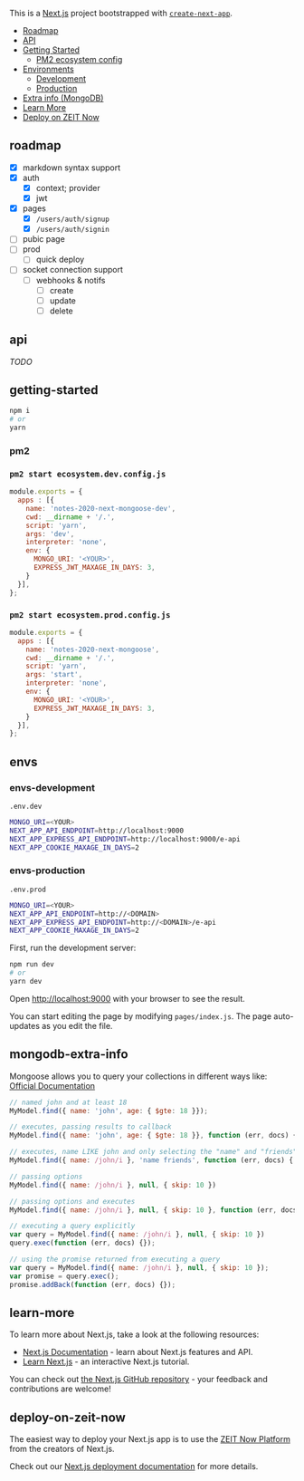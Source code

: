 This is a [Next.js](https://nextjs.org/) project bootstrapped with [`create-next-app`](https://github.com/zeit/next.js/tree/canary/packages/create-next-app).

- [Roadmap](#roadmap)
- [API](#api)
- [Getting Started](#getting-started)
  - [PM2 ecosystem config](#pm2)
- [Environments](#envs)
  - [Development](#envs-development)
  - [Production](#envs-production)
- [Extra info (MongoDB)](#mongodb-extra-info)
- [Learn More](#learn-more)
- [Deploy on ZEIT Now](#deploy-on-zeit-now)

## roadmap
- [x] markdown syntax support
- [x] auth
  - [x] context; provider
  - [x] jwt
- [x] pages
  - [x] `/users/auth/signup`
  - [x] `/users/auth/signin`
- [ ] pubic page
- [ ] prod
  - [ ] quick deploy
- [ ] socket connection support
  - [ ] webhooks & notifs
    - [ ] create
    - [ ] update
    - [ ] delete

## api
_TODO_

## getting-started
```bash
npm i
# or
yarn
```

### pm2
### `pm2 start ecosystem.dev.config.js`
```js
module.exports = {
  apps : [{
    name: 'notes-2020-next-mongoose-dev',
    cwd: __dirname + '/.',
    script: 'yarn',
    args: 'dev',
    interpreter: 'none',
    env: {
      MONGO_URI: '<YOUR>',
      EXPRESS_JWT_MAXAGE_IN_DAYS: 3,
    }
  }],
};
```

### `pm2 start ecosystem.prod.config.js`
```js
module.exports = {
  apps : [{
    name: 'notes-2020-next-mongoose',
    cwd: __dirname + '/.',
    script: 'yarn',
    args: 'start',
    interpreter: 'none',
    env: {
      MONGO_URI: '<YOUR>',
      EXPRESS_JWT_MAXAGE_IN_DAYS: 3,
    }
  }],
};
```

## envs
### envs-development
`.env.dev`
```bash
MONGO_URI=<YOUR>
NEXT_APP_API_ENDPOINT=http://localhost:9000
NEXT_APP_EXPRESS_API_ENDPOINT=http://localhost:9000/e-api
NEXT_APP_COOKIE_MAXAGE_IN_DAYS=2
```

### envs-production
`.env.prod`
```bash
MONGO_URI=<YOUR>
NEXT_APP_API_ENDPOINT=http://<DOMAIN>
NEXT_APP_EXPRESS_API_ENDPOINT=http://<DOMAIN>/e-api
NEXT_APP_COOKIE_MAXAGE_IN_DAYS=2
```

First, run the development server:

```bash
npm run dev
# or
yarn dev
```

Open [http://localhost:9000](http://localhost:9000) with your browser to see the result.

You can start editing the page by modifying `pages/index.js`. The page auto-updates as you edit the file.


## mongodb-extra-info

Mongoose allows you to query your collections in different ways like: [Official Documentation](https://mongoosejs.com/docs/api.html#model_Model.find)

```js
// named john and at least 18
MyModel.find({ name: 'john', age: { $gte: 18 }});

// executes, passing results to callback
MyModel.find({ name: 'john', age: { $gte: 18 }}, function (err, docs) {});

// executes, name LIKE john and only selecting the "name" and "friends" fields
MyModel.find({ name: /john/i }, 'name friends', function (err, docs) { })

// passing options
MyModel.find({ name: /john/i }, null, { skip: 10 })

// passing options and executes
MyModel.find({ name: /john/i }, null, { skip: 10 }, function (err, docs) {});

// executing a query explicitly
var query = MyModel.find({ name: /john/i }, null, { skip: 10 })
query.exec(function (err, docs) {});

// using the promise returned from executing a query
var query = MyModel.find({ name: /john/i }, null, { skip: 10 });
var promise = query.exec();
promise.addBack(function (err, docs) {});
```

## learn-more

To learn more about Next.js, take a look at the following resources:

- [Next.js Documentation](https://nextjs.org/docs) - learn about Next.js features and API.
- [Learn Next.js](https://nextjs.org/learn) - an interactive Next.js tutorial.

You can check out [the Next.js GitHub repository](https://github.com/zeit/next.js/) - your feedback and contributions are welcome!

## deploy-on-zeit-now

The easiest way to deploy your Next.js app is to use the [ZEIT Now Platform](https://zeit.co/import?utm_medium=default-template&filter=next.js&utm_source=create-next-app&utm_campaign=create-next-app-readme) from the creators of Next.js.

Check out our [Next.js deployment documentation](https://nextjs.org/docs/deployment) for more details.
